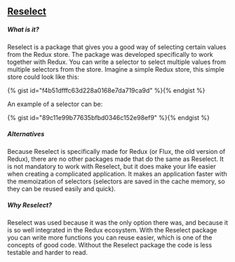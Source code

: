 ## [Reselect](https://github.com/reactjs/reselect)
##### What is it?
Reselect is a package that gives you a good way of selecting certain values from the Redux store. The package was developed specifically to work together with Redux. You can write a selector to select multiple values from multiple selectors from the store. Imagine a simple Redux store, this simple store could look like this:

<!-- Gist: Redux example store object -->
{% gist id="f4b51dfffc63d228a0168e7da719ca9d" %}{% endgist %}

An example of a selector can be:

<!-- Gist: Reselect example function -->
{% gist id="89c11e99b77635bfbd0346c152e98ef9" %}{% endgist %}

##### Alternatives
Because Reselect is specifically made for Redux (or Flux, the old version of Redux), there are no other packages made that do the same as Reselect. It is not mandatory to work with Reselect, but it does make your life easier when creating a complicated application. It makes an application faster with the memoization of selectors (selectors are saved in the cache memory, so they can be reused easily and quick).

##### Why Reselect?
Reselect was used because it was the only option there was, and because it is so well integrated in the Redux ecosystem. With the Reselect package you can write more functions you can reuse easier, which is one of the concepts of good code. Without the Reselect package the code is less testable and harder to read.
